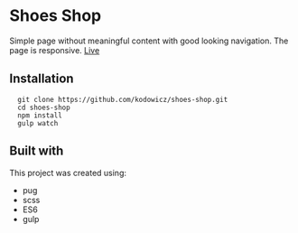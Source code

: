 # Shoes Shop

Simple page without meaningful content with good looking navigation. The page is responsive.
[Live](https://kodowicz.github.io/shoes-shop)

## Installation

```
  git clone https://github.com/kodowicz/shoes-shop.git
  cd shoes-shop
  npm install
  gulp watch
```

## Built with
This project was created using:
+ pug
+ scss
+ ES6
+ gulp
